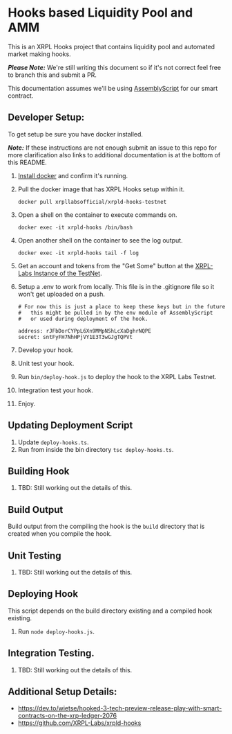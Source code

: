# Hooks based Liquidity Pool and AMM

This is an XRPL Hooks project that contains liquidity pool and automated market making hooks.

**_Please Note:_** We're still writing this document so if it's not correct feel
free to branch this and submit a PR.

This documentation assumes we'll be using <a href="https://www.assemblyscript.org/" target="_blank">AssemblyScript</a> for our smart contract.

## Developer Setup:

To get setup be sure you have docker installed.

**_Note:_** If these instructions are not enough submit an issue to this repo for more clarification also links to additional documentation is at the bottom of this README.

1. <a href="https://docs.docker.com/get-docker/" target="_blank">Install docker</a> and confirm it's running.
1. Pull the docker image that has XRPL Hooks setup within it.

   ```
   docker pull xrpllabsofficial/xrpld-hooks-testnet
   ```

1. Open a shell on the container to execute commands on.

   ```
   docker exec -it xrpld-hooks /bin/bash
   ```

1. Open another shell on the container to see the log output.

   ```
   docker exec -it xrpld-hooks tail -f log
   ```

1. Get an account and tokens from the "Get Some" button at the <a href="https://hooks-testnet.xrpl-labs.com/" target="_blank">XRPL-Labs Instance of the TestNet</a>.
1. Setup a .env to work from locally. This file is in the .gitignore file so it won't get uploaded on a push.

   ```
   # For now this is just a place to keep these keys but in the future
   #   this might be pulled in by the env module of AssemblyScript
   #   or used during deployment of the hook.

   address: rJFbDorCYPpL6Xn9MMpNShLcXaDghrNQPE
   secret: sntFyFH7NhHPjVY1E3T3wGJgTQPVt
   ```

1. Develop your hook.
1. Unit test your hook.
1. Run `bin/deploy-hook.js` to deploy the hook to the XRPL Labs Testnet.
1. Integration test your hook.
1. Enjoy.

## Updating Deployment Script

1. Update `deploy-hooks.ts`.
1. Run from inside the bin directory `tsc deploy-hooks.ts`.

## Building Hook

1. TBD: Still working out the details of this.

## Build Output

Build output from the compiling the hook is the `build` directory that is created when you compile the hook.

## Unit Testing

1. TBD: Still working out the details of this.

## Deploying Hook

This script depends on the build directory existing and a compiled hook existing.

1. Run `node deploy-hooks.js`.

## Integration Testing.

1. TBD: Still working out the details of this.

## Additional Setup Details:

- https://dev.to/wietse/hooked-3-tech-preview-release-play-with-smart-contracts-on-the-xrp-ledger-2076
- https://github.com/XRPL-Labs/xrpld-hooks
